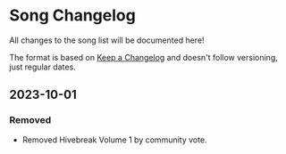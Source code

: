 # Song Changelog

All changes to the song list will be documented here!

The format is based on [Keep a Changelog] and doesn't follow versioning, just regular dates.

## 2023-10-01

### Removed

- Removed Hivebreak Volume 1 by community vote.

[keep a changelog]: https://keepachangelog.com/en/1.1.0/
